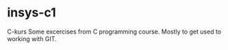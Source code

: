 # insys-c1
C-kurs
Some excercises from C programming course. Mostly to get used to working with GIT.
